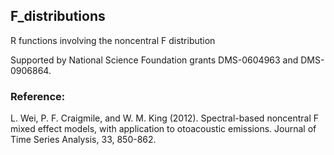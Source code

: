 ## F_distributions

R functions involving the noncentral F distribution

Supported by National Science Foundation grants DMS-0604963 and DMS-0906864.

### Reference:

L. Wei, P. F. Craigmile, and W. M. King (2012). Spectral-based
noncentral F mixed effect models, with application to otoacoustic
emissions. Journal of Time Series Analysis, 33, 850-862.

